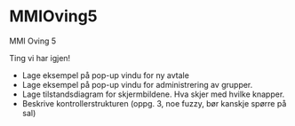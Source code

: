 # MMIOving5
MMI Oving 5

Ting vi har igjen!

-   Lage eksempel på pop-up vindu for ny avtale
-   Lage eksempel på pop-up vindu for administrering av grupper.
-   Lage tilstandsdiagram for skjermbildene. Hva skjer med hvilke knapper.
-   Beskrive kontrollerstrukturen (oppg. 3, noe fuzzy, bør kanskje spørre på sal)
